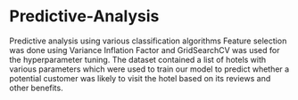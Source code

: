 # Predictive-Analysis
Predictive analysis using various classification algorithms
Feature selection was done using Variance Inflation Factor and GridSearchCV was used for the hyperparameter tuning.
The dataset contained a list of hotels with various parameters which were used to train our model to predict whether a potential customer was likely to visit the hotel based on its reviews and other benefits.
